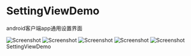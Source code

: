 SettingViewDemo
===============
android客户端app通用设置界面

<img src="https://github.com/cgpllx/SettingViewDemo/blob/master/setimage/device-2014-11-29-133049.png" alt="Screenshot" style="max-width:100%;">
<img src="https://github.com/cgpllx/SettingViewDemo/blob/master/setimage/device-2014-11-29-133112.png" alt="Screenshot" style="max-width:100%;">
<img src="https://github.com/cgpllx/SettingViewDemo/blob/master/setimage/device-2014-11-29-133122.png" alt="Screenshot" style="max-width:100%;">
<img src="https://github.com/cgpllx/SettingViewDemo/blob/master/setimage/device-2014-11-29-133133.png" alt="Screenshot" style="max-width:100%;">
<img src="https://github.com/cgpllx/SettingViewDemo/blob/master/setimage/device-2014-11-29-134102.png" alt="Screenshot" style="max-width:100%;">
SettingViewDemo
   